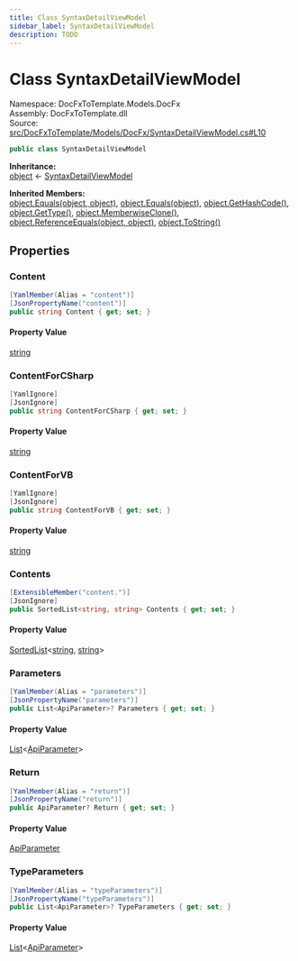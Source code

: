 ```yaml
---
title: Class SyntaxDetailViewModel
sidebar_label: SyntaxDetailViewModel
description: TODO
---
```


# Class SyntaxDetailViewModel
Namespace: DocFxToTemplate.Models.DocFx   
Assembly: DocFxToTemplate.dll  
Source: [src/DocFxToTemplate/Models/DocFx/SyntaxDetailViewModel.cs#L10](https://github.com/k-wojcik/DocFxToTemplate/blob/master/src/DocFxToTemplate/Models/DocFx/SyntaxDetailViewModel.cs#L10)    
   

```csharp title="src/DocFxToTemplate/Models/DocFx/SyntaxDetailViewModel.cs#L10" 
public class SyntaxDetailViewModel
```

**Inheritance:**   
[object](https://learn.microsoft.com/dotnet/api/system.object) &lt;- 
[SyntaxDetailViewModel](../DocFxToTemplate.Models.DocFx/SyntaxDetailViewModel)   

**Inherited Members:**   
[object.Equals(object, object)](https://learn.microsoft.com/dotnet/api/system.object.equals#system-object-equals(system-object-system-object)), [object.Equals(object)](https://learn.microsoft.com/dotnet/api/system.object.equals#system-object-equals(system-object)), [object.GetHashCode()](https://learn.microsoft.com/dotnet/api/system.object.gethashcode), [object.GetType()](https://learn.microsoft.com/dotnet/api/system.object.gettype), [object.MemberwiseClone()](https://learn.microsoft.com/dotnet/api/system.object.memberwiseclone), [object.ReferenceEquals(object, object)](https://learn.microsoft.com/dotnet/api/system.object.referenceequals), [object.ToString()](https://learn.microsoft.com/dotnet/api/system.object.tostring)   

   

## Properties
### Content
   
            
```csharp title="src/DocFxToTemplate/Models/DocFx/SyntaxDetailViewModel.cs#L12"
[YamlMember(Alias = "content")]
[JsonPropertyName("content")]
public string Content { get; set; }
```   

#### Property Value
[string](https://learn.microsoft.com/dotnet/api/system.string)   
   
### ContentForCSharp
   
            
```csharp title="src/DocFxToTemplate/Models/DocFx/SyntaxDetailViewModel.cs#L20"
[YamlIgnore]
[JsonIgnore]
public string ContentForCSharp { get; set; }
```   

#### Property Value
[string](https://learn.microsoft.com/dotnet/api/system.string)   
   
### ContentForVB
   
            
```csharp title="src/DocFxToTemplate/Models/DocFx/SyntaxDetailViewModel.cs#L38"
[YamlIgnore]
[JsonIgnore]
public string ContentForVB { get; set; }
```   

#### Property Value
[string](https://learn.microsoft.com/dotnet/api/system.string)   
   
### Contents
   
            
```csharp title="src/DocFxToTemplate/Models/DocFx/SyntaxDetailViewModel.cs#L16"
[ExtensibleMember("content.")]
[JsonIgnore]
public SortedList<string, string> Contents { get; set; }
```   

#### Property Value
[SortedList](https://learn.microsoft.com/dotnet/api/system.collections.generic.sortedlist-2)&lt;[string](https://learn.microsoft.com/dotnet/api/system.string), [string](https://learn.microsoft.com/dotnet/api/system.string)&gt;   
   
### Parameters
   
            
```csharp title="src/DocFxToTemplate/Models/DocFx/SyntaxDetailViewModel.cs#L56"
[YamlMember(Alias = "parameters")]
[JsonPropertyName("parameters")]
public List<ApiParameter>? Parameters { get; set; }
```   

#### Property Value
[List](https://learn.microsoft.com/dotnet/api/system.collections.generic.list-1)&lt;[ApiParameter](../DocFxToTemplate.Models.DocFx/ApiParameter)&gt;   
   
### Return
   
            
```csharp title="src/DocFxToTemplate/Models/DocFx/SyntaxDetailViewModel.cs#L64"
[YamlMember(Alias = "return")]
[JsonPropertyName("return")]
public ApiParameter? Return { get; set; }
```   

#### Property Value
[ApiParameter](../DocFxToTemplate.Models.DocFx/ApiParameter)   
   
### TypeParameters
   
            
```csharp title="src/DocFxToTemplate/Models/DocFx/SyntaxDetailViewModel.cs#L60"
[YamlMember(Alias = "typeParameters")]
[JsonPropertyName("typeParameters")]
public List<ApiParameter>? TypeParameters { get; set; }
```   

#### Property Value
[List](https://learn.microsoft.com/dotnet/api/system.collections.generic.list-1)&lt;[ApiParameter](../DocFxToTemplate.Models.DocFx/ApiParameter)&gt;   
   
   

   

   

   

   

   